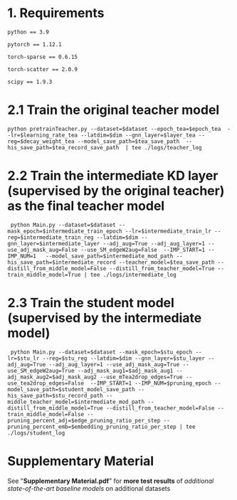 # 1. Requirements

```
python == 3.9

pytorch == 1.12.1

torch-sparse == 0.6.15

torch-scatter == 2.0.9

scipy == 1.9.3
```

# 2.1 Train the original teacher model 
```
python pretrainTeacher.py --dataset=$dataset --epoch_tea=$epoch_tea  --lr=$learning_rate_tea --latdim=$dim --gnn_layer=$layer_tea --reg=$decay_weight_tea --model_save_path=$tea_save_path  --his_save_path=$tea_record_save_path  | tee ./logs/teacher_log
```

# 2.2 Train the intermediate KD layer (supervised by the original teacher) as the final teacher model
```
 python Main.py --dataset=$dataset --mask_epoch=$intermediate_train_epoch --lr=$intermediate_train_lr --reg=$intermediate_train_reg --latdim=$dim --gnn_layer=$intermediate_layer --adj_aug=True --adj_aug_layer=1 --use_adj_mask_aug=False --use_SM_edgeW2aug=False  --IMP_START=1 --IMP_NUM=1   --model_save_path=$intermediate_mod_path --his_save_path=$intermediate_record --teacher_model=$tea_save_path --distill_from_middle_model=False --distill_from_teacher_model=True --train_middle_model=True | tee ./logs/intermediate_log
```

# 2.3 Train the student model (supervised by the intermediate model)
```
 python Main.py --dataset=$dataset --mask_epoch=$stu_epoch --lr=$stu_lr --reg=$stu_reg --latdim=$dim --gnn_layer=$stu_layer --adj_aug=True --adj_aug_layer=1 --use_adj_mask_aug=True --use_SM_edgeW2aug=True --adj_mask_aug1=$adj_mask_aug1 --adj_mask_aug2=$adj_mask_aug2 --use_mTea2drop_edges=True --use_tea2drop_edges=False  --IMP_START=1 --IMP_NUM=$pruning_epoch --model_save_path=$student_model_save_path --his_save_path=$stu_record_path --middle_teacher_model=$intermediate_mod_path --distill_from_middle_model=True --distill_from_teacher_model=False --train_middle_model=False --pruning_percent_adj=$edge_pruning_ratio_per_step --pruning_percent_emb=$embedding_pruning_ratio_per_step | tee ./logs/student_log
```
# Supplementary Material
See "**Supplementary Material.pdf**" for __more test results__ of *additional state-of-the-art baseline models* on additional datasets
